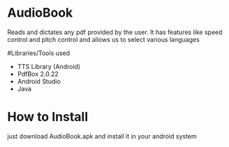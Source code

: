 # AudioBook
Reads and dictates any pdf provided by the user. It has features like speed 
control and pitch control and allows us to select various languages

#Libraries/Tools used
- TTS Library (Android)
- PdfBox 2.0.22
- Android Studio
- Java

# How to Install
just download AudioBook.apk and install it in your android system

